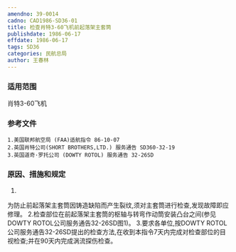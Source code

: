 ```yaml
---
amendno: 39-0014
cadno: CAD1986-SD36-01
title: 检查肖特3-60飞机前起落架主套筒
publishdate: 1986-06-17
effdate: 1986-06-17
tags: SD36
categories: 民航总局
author: 王春林
---
```


### 适用范围 
肖特3-60飞机

### 参考文件
    1.美国联邦航空局 (FAA)适航指令 86-10-07
    2.英国肖特公司(SHORT BROTHERS,LTD.) 服务通告 SD360-32-19
    3.英国道奇·罗托公司 (DOWTY ROTOL) 服务通告 32-26SD


### 原因、措施和规定 
1.
为防止前起落架主套筒因铸造缺陷而产生裂纹,须对主套筒进行检查,发现故障即应修理。 
    2.检查部位在前起落架主套筒的枢轴与转弯作动筒安装凸台之间(参见DOWTY ROTOL公司服务通告32-26SD图1)。 
    3.要求各单位,按DOWTY ROTOL公司服务通告32-26SD提出的检查方法,在收到本指令7天内完成对检查部位的目视检查;并在90天内完成涡流探伤检查。

